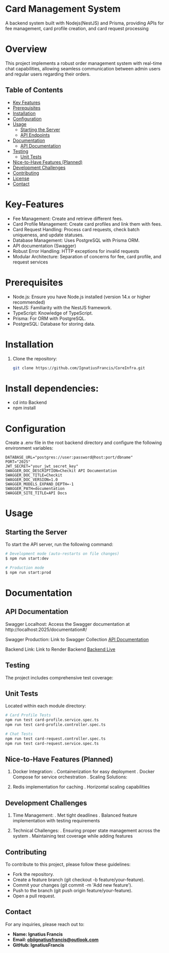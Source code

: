 # Card Management System

A backend system built with Nodejs(NestJS) and Prisma, providing APIs for fee management, card profile creation, and card request processing

# Overview

This project implements a robust order management system with real-time chat capabilities, allowing seamless communication between admin users and regular users regarding their orders.

## Table of Contents

- [Key Features](#key-features)
- [Prerequisites](#prerequisites)
- [Installation](#installation)
- [Configuration](#configuration)
- [Usage](#usage)
  - [Starting the Server](#starting-the-server)
  - [API Endpoints](#api-endpoints)
- [Documentation](#documentation)
  - [API Documentation](#api-documentation)
- [Testing](#testing)
  - [Unit Tests](#unit-tests)
- [Nice-to-Have Features (Planned)](#nice-to-have-features-planned)
- [Development Challenges](#development-challenges)
- [Contributing](#contributing)
- [License](#license)
- [Contact](#contact)

# Key-Features

- Fee Management: Create and retrieve different fees.
- Card Profile Management: Create card profiles and link them with fees.
- Card Request Handling: Process card requests, check batch uniqueness, and update statuses.
- Database Management: Uses PostgreSQL with Prisma ORM.
- API documentation (Swagger)
- Robust Error Handling: HTTP exceptions for invalid requests
- Modular Architecture: Separation of concerns for fee, card profile, and request services

# Prerequisites

- Node.js: Ensure you have Node.js installed (version 14.x or higher recommended)
- NestJS: Familiarity with the NestJS framework.
- TypeScript: Knowledge of TypeScript.
- Prisma: For ORM with PostgreSQL.
- PostgreSQL: Database for storing data.

# Installation

1. Clone the repository:

   ```bash
   git clone https://github.com/IgnatiusFrancis/CoreInfra.git

   ```

# Install dependencies:

- cd into Backend
- npm install

# Configuration

Create a .env file in the root backend directory and configure the following environment variables:

```env
DATABASE_URL="postgres://user:password@host:port/dbname"
PORT="2025"
JWT_SECRET="your_jwt_secret_key"
SWAGGER_DOC_DESCRIPTION=Checkit API Documentation
SWAGGER_DOC_TITLE=Checkit
SWAGGER_DOC_VERSION=1.0
SWAGGER_MODELS_EXPAND_DEPTH=-1
SWAGGER_PATH=documentation
SWAGGER_SITE_TITLE=API Docs

```

# Usage

## Starting the Server

To start the API server, run the following command:

```bash
# Development mode (auto-restarts on file changes)
$ npm run start:dev

# Production mode
$ npm run start:prod

```

# Documentation

## API Documentation

Swagger Localhost: Access the Swagger documentation at http://localhost:2025/documentation#/

Swagger Production: Link to Swagger Collection [API Documentation](https://coreinfra.onrender.com/documentation#)

Backend Link: Link to Render Backend [Backend Live](https://coreinfra.onrender.com/api/v1)

## Testing

The project includes comprehensive test coverage:

## Unit Tests

Located within each module directory:

```bash
# Card Profile Tests
npm run test card-profile.service.spec.ts
npm run test card-profile.controller.spec.ts

# Chat Tests
npm run test card-request.controller.spec.ts
npm run test card-request.service.spec.ts

```

## Nice-to-Have Features (Planned)

1.  Docker Integration:
    . Containerization for easy deployment
    . Docker Compose for service orchestration
    . Scaling Solutions:

2.  Redis implementation for caching
    . Horizontal scaling capabilities

## Development Challenges

1.  Time Management:
    . Met tight deadlines
    . Balanced feature implementation with testing requirements

2.  Technical Challenges:
    . Ensuring proper state management across the system
    . Maintaining test coverage while adding features

## Contributing

To contribute to this project, please follow these guidelines:

- Fork the repository.
- Create a feature branch (git checkout -b feature/your-feature).
- Commit your changes (git commit -m 'Add new feature').
- Push to the branch (git push origin feature/your-feature).
- Open a pull request.

## Contact

For any inquiries, please reach out to:

- **Name: Ignatius Francis**
- **Email: obiignatiusfrancis@outlook.com**
- **GitHub: IgnatiusFrancis**

```

```
